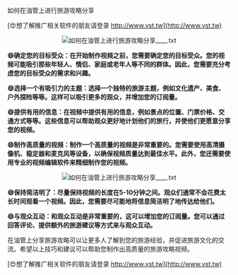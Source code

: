 如何在油管上进行旅游攻略分享

[😍想了解推广相关软件的朋友请登录 http://www.vst.tw](http://www.vst.tw)

 <center><img src="https://vst.tw/MP4/tuiguang/png/3.png" alt="如何在油管上进行旅游攻略分享____.txt"></center>

**😄确定您的目标受众：在开始制作视频之前，您需要确定您的目标受众。您的视频可能吸引那些年轻人、情侣、家庭或老年人等不同的群体。因此，您需要充分考虑您的目标受众的需求和兴趣。**

**😄选择一个有吸引力的主题：选择一个独特的旅游主题，例如文化遗产、美食、户外探险等等。这样可以吸引更多的观众，并增加您的订阅量。**

**😄提供有用的信息：在视频中提供有用的信息，例如景点的位置、门票价格、交通方式等等。这些信息可以帮助观众更好地计划他们的旅行，并使他们更愿意分享您的视频。**

**😄制作高质量的视频：制作一个高质量的视频是非常重要的。您需要使用高清摄像机、稳定器和麦克风等设备，以确保视频质量达到最佳水平。此外，您还需要使用专业的视频编辑软件来精细制作您的视频。**

 <center><img src="https://vst.tw/MP4/tuiguang/png/8.png" alt="如何在油管上进行旅游攻略分享____.txt"></center>

**😄保持简洁明了：尽量保持视频的长度在5-10分钟之间。观众们通常不会花费太长时间观看一个视频。因此，您需要尽可能地将信息简洁明了地传达给他们。**

**😄与观众互动：和观众互动是非常重要的，这可以增加您的订阅量。您可以通过回答评论、提供额外的旅游建议等方式来与观众互动。**

在油管上分享旅游攻略可以让更多人了解到您的旅游经验，并促进旅游文化的交流。希望以上技巧和建议可以帮助您制作出高质量的旅游攻略视频。

[😍想了解推广相关软件的朋友请登录 http://www.vst.tw](http://www.vst.tw)



